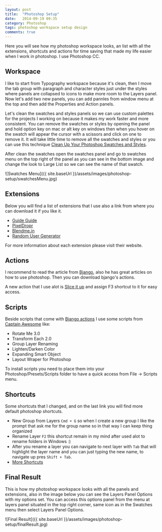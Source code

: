 ```yaml
---
layout: post
title:  "Photoshop Setup"
date:   2014-09-19 09:35
category: Photoshop
tags: photoshop workspace setup design
comments: true
---
```

Here you will see how my photoshop workspace looks, an list with all the extensions, shortcuts and actions for time saving that made my life easier when I work in photoshop. I use Photoshop CC.

## Workspace

I like to start from Typography workspace because it's clean, then I move the tab group with paragraph and character styles just under the styles where panels are collapsed to icons to make more room to the Layers panel. Now let's add two new panels, you can add pannles from window menu at the top and then add the Properties and Action panels.

Let's clean the swatches and styles panels so we can use custom palettes for the projects I working on because it makes my work faster and more consistent. You can remove the swatches or styles by opening the panel and hold option key on mac or alt key on windows then when you hover on the swatch will appear the cursor with a scissors and click on one to remove it. It will take little time to remove all the swatches and styles or you can use this technique [Clean Up Your Photoshop Swatches and Styles][clean-photoshop-swatches].

After clean the swatches open the swatches panel and go to swatches menu on the top right of the panel as you can see in the bottom image and change the look to Large List so we can see the name of that swatch.

![Swatches Menu]({{ site.baseUrl }}/assets/images/photoshop-setup/swatchesMenu.jpg)


## Extensions

Below you will find a list of extensions that I use also a link from where you can download it if you like it.

* [Guide Guide][guide-guide]
* [PixelDropr][pixel-dropr]
* [Blendme.in][blend-me-in]
* [Random User Generator][random-user-generator]

For more information about each extension please visit their website.

## Actions

I recommend to read the article from [Bjango][bjango-actions], also he has great articles on how to use photoshop. Then you can download bjango's actions.

A new action that I use alot is [Slice it up][slice-actions] and assign F3 shortcut to it for easy access.

## Scripts

Beside scripts that come with [Bjango actions][bjango-actions] I use some scripts from [Captain Awesome][kam-scripts] like:

* Rotate Me 3.0
* Transform Each 2.0
* Group Layer Renaming
* Lighten/Darken Color
* Expanding Smart Object
* Layout Wraper for Photoshop

To install scripts you need to place them into your Photoshop/Presets/Scripts folder to have a quick access from File → Scripts menu.

## Shortcuts

Some shortcuts that I changed, and on the last link you will find more default photoshop shortcuts.

* New Group from Layers `Cmd + G` so when I create a new group I like the prompt that ask me for the group name so in that way I can keep thing organized
* Rename Layer `F2` this shortcut remain in my mind after used alot to rename folders in Windows :)
* After you rename a layer you can navigate to next layer with `Tab` that will highlight the layer name and you can just typing the new name, to navigate up pres `Shift + Tab`.
* [More Shortcuts][photoshop-shortcuts]


## Final Result

This is how my photoshop workspace looks with all the panels and extensions, also in the image below you can see the Layers Panel Options with my options set. You can access this options panel from the menu at layers panel situated in the top right corner, same icon as in the Swatches menu then select Layers Panel Options.

![Final Result]({{ site.baseUrl }}/assets/images/photoshop-setup/finalResult.jpg)




[guide-guide]:              http://guideguide.me/
[pixel-dropr]:              http://pixeldropr.com/
[blend-me-in]:              http://blendme.in/
[random-user-generator]:    http://randomuser.me/photoshop.html
[flat-icon]:                http://www.flaticon.com/download-plugin
[clean-photoshop-swatches]: http://viget.com/inspire/clean-up-photoshop-swatches-and-styles

[bjango-actions]: http://bjango.com/articles/actions/
[slice-actions]:  https://webdesign.tutsplus.com/tutorials/quick-tip-speed-up-your-workflow-with-photoshop-actions--webdesign-6611

[kam-scripts]:         http://blog.kam88.com/
[photoshop-shortcuts]: http://helpx.adobe.com/photoshop/using/default-keyboard-shortcuts.html




